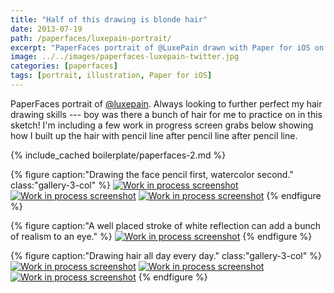 ```yaml
---
title: "Half of this drawing is blonde hair"
date: 2013-07-19
path: /paperfaces/luxepain-portrait/
excerpt: "PaperFaces portrait of @LuxePain drawn with Paper for iOS on an iPad."
image: ../../images/paperfaces-luxepain-twitter.jpg
categories: [paperfaces]
tags: [portrait, illustration, Paper for iOS]
---
```


PaperFaces portrait of [@luxepain](https://twitter.com/luxepain). Always looking to further perfect my hair drawing skills --- boy was there a bunch of hair for me to practice on in this sketch! I'm including a few work in progress screen grabs below showing how I built up the hair with pencil line after pencil line after pencil line.

{% include_cached boilerplate/paperfaces-2.md %}

{% figure caption:"Drawing the face pencil first, watercolor second." class:"gallery-3-col" %}
[![Work in process screenshot](../../images/paperfaces-luxepain-process-1-600.jpg)](../../images/paperfaces-luxepain-process-1-lg.jpg)
[![Work in process screenshot](../../images/paperfaces-luxepain-process-2-600.jpg)](../../images/paperfaces-luxepain-process-2-lg.jpg)
[![Work in process screenshot](../../images/paperfaces-luxepain-process-3-600.jpg)](../../images/paperfaces-luxepain-process-3-lg.jpg)
{% endfigure %}

{% figure caption:"A well placed stroke of white reflection can add a bunch of realism to an eye." %}
[![Work in process screenshot](../../images/paperfaces-luxepain-process-4-600.jpg)](../../images/paperfaces-luxepain-process-4-lg.jpg)
{% endfigure %}

{% figure caption:"Drawing hair all day every day." class:"gallery-3-col" %}
[![Work in process screenshot](../../images/paperfaces-luxepain-process-5-600.jpg)](../../images/paperfaces-luxepain-process-5-lg.jpg)
[![Work in process screenshot](../../images/paperfaces-luxepain-process-6-600.jpg)](../../images/paperfaces-luxepain-process-6-lg.jpg)
[![Work in process screenshot](../../images/paperfaces-luxepain-process-7-600.jpg)](../../images/paperfaces-luxepain-process-7-lg.jpg)
{% endfigure %}
